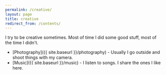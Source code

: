 ```yaml
---
permalink: /creative/
layout: page
title: creative
redirect_from: /contents/
---
```


I try to be creative sometimes. Most of time I did some good stuff, most of the time I didn't.

* [Photography]({{ site.baseurl }}/photography) - Usually I go outside and shoot things with my camera.
* [Music]({{ site.baseurl }}/music) - I listen to songs. I share the ones I like here.
